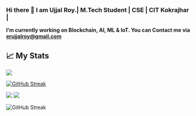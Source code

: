 ### Hi there 👋 I am Ujjal Roy.| M.Tech Student | CSE | CIT Kokrajhar |
 **I’m currently working on Blockchain, AI, ML & IoT. 
 You can Contact me via erujjalroy@gmail.com**

 ## &#x1f4c8; My Stats

![](https://komarev.com/ghpvc/?username=UjjalRoy22)


[![GitHub Streak](https://streak-stats.demolab.com?user=UjjalRoy22&theme=github-light&date_format=M%20j%5B%2C%20Y%5D)](https://git.io/streak-stats)

![](https://raw.githubusercontent.com/UjjalRoy22/github-stats/master/generated/overview.svg)
![](https://raw.githubusercontent.com/UjjalRoy22/github-stats/master/generated/languages.svg)

<!--
**UjjalRoy22/UjjalRoy22** is a ✨ _special_ ✨ repository because its `README.md` (this file) appears on your GitHub profile.

Here are some ideas to get you started:

![](https://komarev.com/ghpvc/?username=UjjalRoy22)

-
-->


![GitHub Streak](https://api.githubtrends.io/user/svg/UjjalRoy22/langs?time_range=one_year&use_percent=True&theme=bright_lights)


